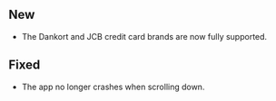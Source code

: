## New
- The Dankort and JCB credit card brands are now fully supported. 

## Fixed
- The app no longer crashes when scrolling down.
